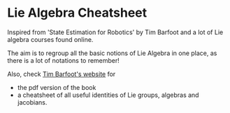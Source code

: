 # Lie Algebra Cheatsheet
Inspired from 'State Estimation for Robotics' by Tim Barfoot and a lot of Lie algebra courses found online.

The aim is to regroup all the basic notions of Lie Algebra in one place, as there is a lot of notations to remember!

Also, check [Tim Barfoot's website](http://asrl.utias.utoronto.ca/~tdb/) for
* the pdf version of the book 
* a cheatsheet of all useful identities of Lie groups, algebras and jacobians.
